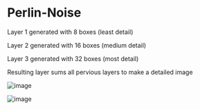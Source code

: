# Perlin-Noise


Layer 1 generated with 8 boxes (least detail)

Layer 2 generated with 16 boxes (medium detail)

Layer 3 generated with 32 boxes (most detail)

Resulting layer sums all pervious layers to make a detailed image

![image](https://user-images.githubusercontent.com/85080576/147283377-c369e4a5-087d-4200-8dc5-4069851f29ce.png)

![image](https://user-images.githubusercontent.com/85080576/147283513-83b94222-adfa-4e43-9499-dcdb39bf4bb1.png)
